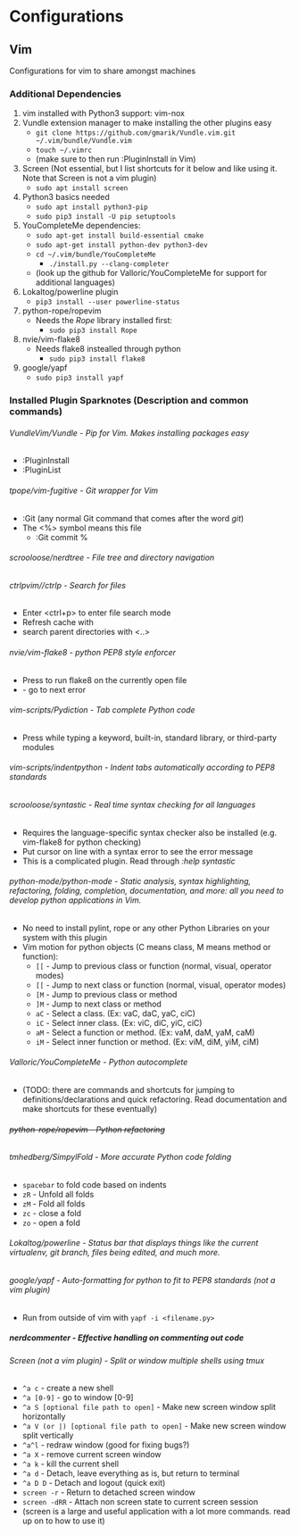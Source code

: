 # Configurations

## Vim
Configurations for vim to share amongst machines
### Additional Dependencies
1. vim installed with Python3 support: vim-nox
2. Vundle extension manager to make installing the other plugins easy
    - `git clone https://github.com/gmarik/Vundle.vim.git ~/.vim/bundle/Vundle.vim`
    - `touch ~/.vimrc`
    - (make sure to then run :PluginInstall in Vim)
3. Screen (Not essential, but I list shortcuts for it below and like using it. Note that Screen is not a vim plugin)
    - `sudo apt install screen`
4. Python3 basics needed
    - `sudo apt install python3-pip`
    - `sudo pip3 install -U pip setuptools`
5. YouCompleteMe dependencies:
    - `sudo apt-get install build-essential cmake`
    - `sudo apt-get install python-dev python3-dev`
    - `cd ~/.vim/bundle/YouCompleteMe`
        - `./install.py --clang-completer`
    - (look up the github for Valloric/YouCompleteMe for support for additional languages)
6. Lokaltog/powerline plugin
    - `pip3 install --user powerline-status`
7. python-rope/ropevim 
    - Needs the *Rope* library installed first:
        - `sudo pip3 install Rope`
8. nvie/vim-flake8
    - Needs flake8 instealled through python
        - `sudo pip3 install flake8`
9. google/yapf
    - `sudo pip3 install yapf`
    
### Installed Plugin Sparknotes (Description and common commands)
###### VundleVim/Vundle - Pip for Vim. Makes installing packages easy
- :PluginInstall
- :PluginList
###### tpope/vim-fugitive - Git wrapper for Vim
- :Git (any normal Git command that comes after the word *git*)
- The <%> symbol means this file
    - :Git commit %
###### scrooloose/nerdtree - File tree and directory navigation
###### ctrlpvim//ctrlp - Search for files
- Enter <ctrl+p> to enter file search mode
- Refresh cache with <F5>
- search parent directories with <..>
###### nvie/vim-flake8 - python PEP8 style enforcer
- Press <F7> to run flake8 on the currently open file
- <Enter> - go to next error
###### vim-scripts/Pydiction - Tab complete Python code
- Press <tab> while typing a keyword, built-in, standard library, or third-party modules
###### vim-scripts/indentpython - Indent tabs automatically according to PEP8 standards
###### scrooloose/syntastic - Real time syntax checking for all languages
- Requires the language-specific syntax checker also be installed (e.g. vim-flake8 for python checking)
- Put cursor on line with a syntax error to see the error message
- This is a complicated plugin. Read through *:help syntastic*
###### python-mode/python-mode - Static analysis, syntax highlighting, refactoring, folding, completion, documentation, and more: all you need to develop python applications in Vim.
- No need to install pylint, rope or any other Python Libraries on your system with this plugin
- Vim motion for python objects (C means class, M means method or function):
    - `[[` - Jump to previous class or function (normal, visual, operator modes)
    - `[[` - Jump to next class or function (normal, visual, operator modes)
    - `[M` - Jump to previous class or method
    - `]M` - Jump to next class or method
    - `aC` - Select a class. (Ex: vaC, daC, yaC, ciC)
    - `iC` - Select inner class. (Ex: viC, diC, yiC, ciC)
    - `aM` - Select a function or method. (Ex: vaM, daM, yaM, caM)
    - `iM` - Select inner function or method. (Ex: viM, diM, yiM, ciM)
###### Valloric/YouCompleteMe - Python autocomplete
- (TODO: there are commands and shortcuts for jumping to definitions/declarations and quick refactoring. Read documentation and make shortcuts for these eventually)
###### ~~python-rope/ropevim - Python refactoring~~
###### tmhedberg/SimpylFold - More accurate Python code folding
- `spacebar` to fold code based on indents  
- `zR` - Unfold all folds
- `zM` - Fold all folds
- `zc` - close a fold
- `zo` - open a fold
###### Lokaltog/powerline - Status bar that displays things like the current virtualenv, git branch, files being edited, and much more.
###### google/yapf - Auto-formatting for python to fit to PEP8 standards (not a vim plugin)
- Run from outside of vim with `yapf -i <filename.py>`
##### nerdcommenter - Effective handling on commenting out code
###### Screen (not a vim plugin) - Split or window multiple shells using tmux
- `^a c` - create a new shell
- `^a [0-9]` - go to window [0-9]
- `^a S [optional file path to open]` - Make new screen window split horizontally 
- `^a V (or |) [optional file path to open]` - Make new screen window split vertically 
- `^a^l` - redraw window (good for fixing bugs?)
- `^a X` - remove current screen window
- `^a k` - kill the current shell
- `^a d` - Detach, leave everything as is, but return to terminal
- `^a D D` - Detach and logout (quick exit)
- `screen -r` - Return to detached screen window
- `screen -dRR` - Attach non screen state to current screen session
- (screen is a large and useful application with a lot more commands. read up on to how to use it)

